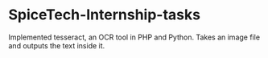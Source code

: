 # SpiceTech-Internship-tasks
Implemented tesseract, an OCR tool in PHP and Python. Takes an image file and outputs the text inside it.
